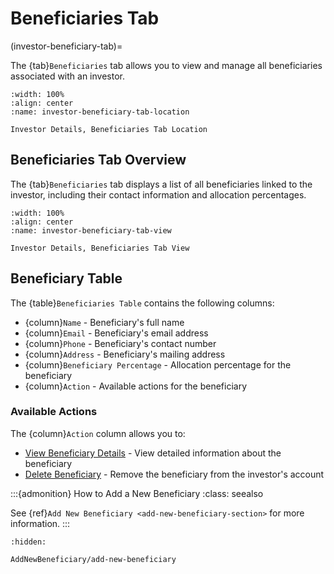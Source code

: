 # Beneficiaries Tab

(investor-beneficiary-tab)=

The {tab}`Beneficiaries` tab allows you to view and manage all beneficiaries associated with an investor.

```{lazyfigure} ../../../../_static/solo_app/Universal/InvestorList/ViewInvestorInformation/view-investor-details-beneficiary-tab-location.webp
:width: 100%
:align: center
:name: investor-beneficiary-tab-location

Investor Details, Beneficiaries Tab Location
```

## Beneficiaries Tab Overview

The {tab}`Beneficiaries` tab displays a list of all beneficiaries linked to the investor, including their contact information and allocation percentages.

```{lazyfigure} ../../../../_static/solo_app/Universal/InvestorList/ViewInvestorInformation/view-investor-details-beneficiary-tab.webp
:width: 100%
:align: center
:name: investor-beneficiary-tab-view

Investor Details, Beneficiaries Tab View
```

## Beneficiary Table

The {table}`Beneficiaries Table` contains the following columns:

- {column}`Name` - Beneficiary's full name
- {column}`Email` - Beneficiary's email address
- {column}`Phone` - Beneficiary's contact number
- {column}`Address` - Beneficiary's mailing address
- {column}`Beneficiary Percentage` - Allocation percentage for the beneficiary
- {column}`Action` - Available actions for the beneficiary

### Available Actions

The {column}`Action` column allows you to:

- [View Beneficiary Details](../../../investors.md#view-more-icon) - View detailed information about the beneficiary
- [Delete Beneficiary](../../../investors.md#delete-icon) - Remove the beneficiary from the investor's account

:::{admonition} How to Add a New Beneficiary
:class: seealso

See {ref}`Add New Beneficiary <add-new-beneficiary-section>` for more information.
:::


```{toctree}
:hidden:

AddNewBeneficiary/add-new-beneficiary
```